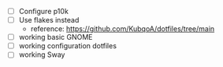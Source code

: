 - [ ] Configure p10k
- [ ] Use flakes instead
  - reference: https://github.com/KubqoA/dotfiles/tree/main
- [ ] working basic GNOME
- [ ] working configuration dotfiles
- [ ] working Sway
